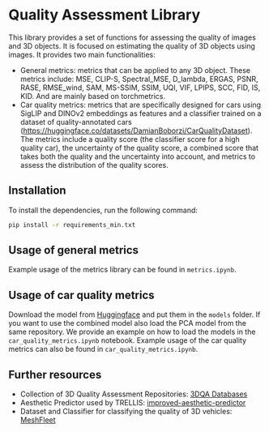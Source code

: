 # Quality Assessment Library

This library provides a set of functions for assessing the quality of images and 3D objects. It is focused on estimating the quality of 3D objects using images. 
It provides two main functionalities:
- General metrics: metrics that can be applied to any 3D object. These metrics include: MSE, CLIP-S, Spectral_MSE, D_lambda, ERGAS, PSNR, RASE, RMSE_wind, SAM, MS-SSIM, SSIM, UQI, VIF, LPIPS, SCC, FID, IS, KID. And are mainly based on torchmetrics.
- Car quality metrics: metrics that are specifically designed for cars using SigLIP and DINOv2 embeddings as features and a classifier trained on a dataset of quality-annotated cars (<https://huggingface.co/datasets/DamianBoborzi/CarQualityDataset>). The metrics include a quality score (the classifier score for a high quality car), the uncertainty of the quality score, a combined score that takes both the quality and the uncertainty into account, and metrics to assess the distribution of the quality scores. 

## Installation

To install the dependencies, run the following command:

```bash
pip install -r requirements_min.txt
```

## Usage of general metrics

Example usage of the metrics library can be found in `metrics.ipynb`.

## Usage of car quality metrics

Download the model from [Huggingface](https://huggingface.co/DamianBoborzi/car_quality_estimator) and put them in the `models` folder. If you want to use the combined model also load the PCA model from the same repository. We provide an example on how to load the models in the `car_quality_metrics.ipynb` notebook. Example usage of the car quality metrics can also be found in `car_quality_metrics.ipynb`.

## Further resources

- Collection of 3D Quality Assessment Repositories: [3DQA Databases](https://github.com/zzc-1998/Point-cloud-quality-assessment)
- Aesthetic Predictor used by TRELLIS: [improved-aesthetic-predictor](https://github.com/christophschuhmann/improved-aesthetic-predictor)
- Dataset and Classifier for classifying the quality of 3D vehicles: [MeshFleet](https://github.com/FeMa42/MeshFleet)
